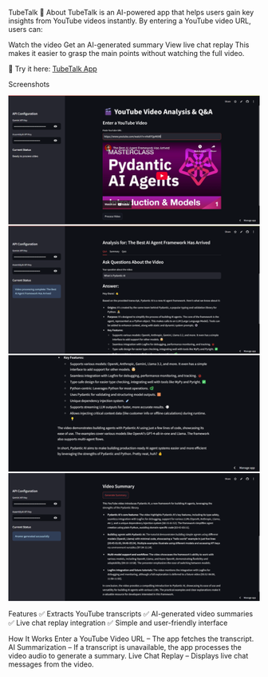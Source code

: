 TubeTalk 🎥
About
TubeTalk is an AI-powered app that helps users gain key insights from YouTube videos instantly. By entering a YouTube video URL, users can:

Watch the video
Get an AI-generated summary
View live chat replay
This makes it easier to grasp the main points without watching the full video.

🔗 Try it here: [TubeTalk App](https://tubetalk.streamlit.app/)

Screenshots

![Screenshot 1](image1.png)
![Screenshot 2](image2.png)
![Screenshot 2](image3.png)
![Screenshot 2](image4.png)

Features
✅ Extracts YouTube transcripts
✅ AI-generated video summaries
✅ Live chat replay integration
✅ Simple and user-friendly interface

How It Works
Enter a YouTube Video URL – The app fetches the transcript.
AI Summarization – If a transcript is unavailable, the app processes the video audio to generate a summary.
Live Chat Replay – Displays live chat messages from the video.
